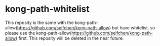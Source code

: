 # kong-path-whitelist
This reposity is the same with the kong-path-allow(https://github.com/seifchen/kong-path-allow) but have whitelist.
so please use the kong-path-allow(https://github.com/seifchen/kong-path-allow) first.
This reposity will be deleted in the near future.
